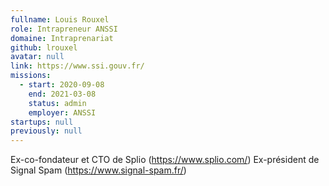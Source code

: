 ```yaml
---
fullname: Louis Rouxel
role: Intrapreneur ANSSI
domaine: Intraprenariat
github: lrouxel
avatar: null
link: https://www.ssi.gouv.fr/
missions:
  - start: 2020-09-08
    end: 2021-03-08
    status: admin
    employer: ANSSI
startups: null
previously: null
---
```

Ex-co-fondateur et CTO de Splio (https://www.splio.com/) Ex-président de Signal Spam (https://www.signal-spam.fr/)